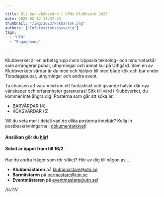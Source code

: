```yaml
---

title: Bli bar-/köksvärd i UTNs Klubbverk 2023
date: 2023-02-12 17:37:45
thumbnail: "/img/2023/kokbarsok.png"
authors: ["Informationsansvarig"]
tags: 
  - "UTN"
  - "Engagemang"

---
```

Klubbverket är en arbetsgrupp inom Uppsala teknolog- och naturvetarkår som arrangerar pubar, uthyrningar och annat kul på Uthgård. Som en av Klubbverkets värdar är du med och hjälper till med både kök och bar under Torsdagspubar, uthyrningar och andra event.

Ta chansen att vara med om ett fantastiskt och givande halvår där nya vänskaper och erfarenheter garanteras! Sök till värd i Klubbverket, du kommer inte ångra dig!
Posterna som går att söka är:

* BARVÄRDAR (4)
* KÖKSVÄRDAR (5)

Vill du veta mer i detalj vad de olika posterna innebär?
Kolla in postbeskrivningarna i [dokumentarkivet](https://drive.google.com/drive/folders/0B8uSEPFZ2uc7YzhsbEtCeC1BN3c?resourcekey=0-ZhQ5XYFgfsc3tKaS-k_AuQ&usp=sharing)!

#### Ansökan gör du [här](https://apply.utn.se)! 
#### Söket är öppet fram till 16/2.

Har du andra frågor som rör söket? Hör av dig till någon av... 
* **Klubbmästaren** på klubbmastare@utn.se 
* **Barmästaren** på barmastare@utn.se 
* **Eventmästaren** på eventmastare@utn.se!

//*UTN*